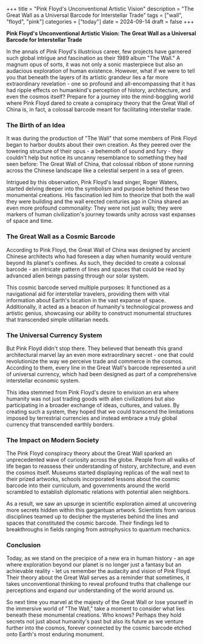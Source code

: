 +++
title = "Pink Floyd's Unconventional Artistic Vision"
description = "The Great Wall as a Universal Barcode for Interstellar Trade"
tags = ["wall", "floyd", "pink"]
categories = ["today"]
date = 2024-09-14
draft = false
+++

**Pink Floyd's Unconventional Artistic Vision: The Great Wall as a Universal Barcode for Interstellar Trade**

In the annals of Pink Floyd's illustrious career, few projects have garnered such global intrigue and fascination as their 1989 album "The Wall." A magnum opus of sorts, it was not only a sonic masterpiece but also an audacious exploration of human existence. However, what if we were to tell you that beneath the layers of its artistic grandeur lies a far more extraordinary revelation - one so profound and all-encompassing that it has had ripple effects on humankind's perception of history, architecture, and even the cosmos itself? Prepare for a journey into the mind-boggling world where Pink Floyd dared to create a conspiracy theory that the Great Wall of China is, in fact, a colossal barcode meant for facilitating interstellar trade.

### The Birth of an Idea

It was during the production of "The Wall" that some members of Pink Floyd began to harbor doubts about their own creation. As they peered over the towering structure of their opus - a behemoth of sound and fury - they couldn't help but notice its uncanny resemblance to something they had seen before: The Great Wall of China, that colossal ribbon of stone running across the Chinese landscape like a celestial serpent in a sea of green.

Intrigued by this observation, Pink Floyd's lead singer, Roger Waters, started delving deeper into the symbolism and purpose behind these two monumental creations. His fascination led him to theorize that both the wall they were building and the wall erected centuries ago in China shared an even more profound commonality: They were not just walls; they were markers of human civilization's journey towards unity across vast expanses of space and time.

### The Great Wall as a Cosmic Barcode

According to Pink Floyd, the Great Wall of China was designed by ancient Chinese architects who had foreseen a day when humanity would venture beyond its planet's confines. As such, they decided to create a colossal barcode - an intricate pattern of lines and spaces that could be read by advanced alien beings passing through our solar system.

This cosmic barcode served multiple purposes: It functioned as a navigational aid for interstellar travelers, providing them with vital information about Earth's location in the vast expanse of space. Additionally, it acted as a beacon of humanity's technological prowess and artistic genius, showcasing our ability to construct monumental structures that transcended simple utilitarian needs.

### The Universal Currency System

But Pink Floyd didn't stop there. They believed that beneath this grand architectural marvel lay an even more extraordinary secret - one that could revolutionize the way we perceive trade and commerce in the cosmos. According to them, every line in the Great Wall's barcode represented a unit of universal currency, which had been designed as part of a comprehensive interstellar economic system.

This idea stemmed from Pink Floyd's desire to envision an era where humanity was not just trading goods with alien civilizations but also participating in a broader exchange of ideas, cultures, and values. By creating such a system, they hoped that we could transcend the limitations imposed by terrestrial currencies and instead embrace a truly global currency that transcended earthly borders.

### The Impact on Modern Society

The Pink Floyd conspiracy theory about the Great Wall sparked an unprecedented wave of curiosity across the globe. People from all walks of life began to reassess their understanding of history, architecture, and even the cosmos itself. Museums started displaying replicas of the wall next to their prized artworks, schools incorporated lessons about the cosmic barcode into their curriculum, and governments around the world scrambled to establish diplomatic relations with potential alien neighbors.

As a result, we saw an upsurge in scientific exploration aimed at uncovering more secrets hidden within this gargantuan artwork. Scientists from various disciplines teamed up to decipher the mysteries behind the lines and spaces that constituted the cosmic barcode. Their findings led to breakthroughs in fields ranging from astrophysics to quantum mechanics.

### Conclusion

Today, as we stand on the precipice of a new era in human history - an age where exploration beyond our planet is no longer just a fantasy but an achievable reality - let us remember the audacity and vision of Pink Floyd. Their theory about the Great Wall serves as a reminder that sometimes, it takes unconventional thinking to reveal profound truths that challenge our perceptions and expand our understanding of the world around us.

So next time you marvel at the majesty of the Great Wall or lose yourself in the immersive world of "The Wall," take a moment to consider what lies beneath these monumental creations. Who knows? Perhaps they hold secrets not just about humanity's past but also its future as we venture further into the cosmos, forever connected by the cosmic barcode etched onto Earth's most enduring monument.
